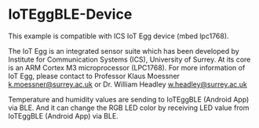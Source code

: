 # IoTEggBLE-Device

This example is compatible with ICS IoT Egg device (mbed lpc1768). 

The IoT Egg is an integrated sensor suite which has been developed by Institute for Communication Systems (ICS), University of Surrey. At its core is an ARM Cortex M3 microprocessor (LPC1768). For more information of IoT Egg, please contact to Professor Klaus Moessner <k.moessner@surrey.ac.uk> or Dr. William Headley <w.headley@surrey.ac.uk>

Temperature and humidity values are sending to IoTEggBLE (Android App) via BLE. And it can change the RGB LED color by receiving LED value from IoTEggBLE (Android App) via BLE.
